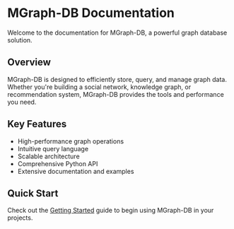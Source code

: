 # MGraph-DB Documentation

Welcome to the documentation for MGraph-DB, a powerful graph database solution.

## Overview

MGraph-DB is designed to efficiently store, query, and manage graph data. Whether you're building a social network, knowledge graph, or recommendation system, MGraph-DB provides the tools and performance you need.

## Key Features

- High-performance graph operations
- Intuitive query language
- Scalable architecture
- Comprehensive Python API
- Extensive documentation and examples

## Quick Start

Check out the [Getting Started](getting-started.md) guide to begin using MGraph-DB in your projects.